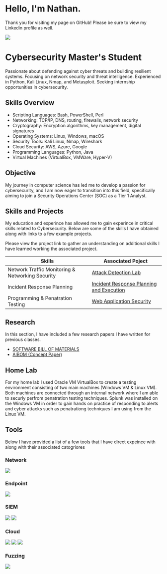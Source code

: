 # Hello, I'm Nathan. 
Thank you for visiting my page on GitHub! Please be sure to view my Linkedin profile as well. 

<a href="https://www.linkedin.com/in/nathan-enterline">
    <img src="https://img.shields.io/badge/-LinkedIn-0072b1?&style=for-the-badge&logo=linkedin&logoColor=white" />
</a>

# Cybersecurity Master's Student
Passionate about defending against cyber threats and building resilient systems. Focusing on network security and threat intelligence. Experienced in Python, Kali Linux, Nmap, and Metasploit. Seeking internship opportunities in cybersecurity.

## Skills Overview
- Scripting Languages: Bash, PowerShell, Perl 
- Networking: TCP/IP, DNS, routing, firewalls, network security 
- Cryptography: Encryption algorithms, key management, digital signatures 
- Operating Systems: Linux, Windows, macOS 
- Security Tools: Kali Linux, Nmap, Wireshark 
- Cloud Security: AWS, Azure, Google
- Programming Languages: Python, Java
- Virtual Machines (VirtualBox, VMWare, Hyper-V)

## Objective
My journey in computer science has led me to develop a passion for cybersecurity, and I am now eager to transition into this field, specifically aiming to join a Security Operations Center (SOC) as a Tier 1 Analyst.

## Skills and Projects
My education and experince has allowed me to gain experince in critical skills related to Cybersecurity. Below are some of the skills I have obtained along with links to a few example projects. 

Please view the project link to gather an understanding on additional skills I have learned working the associated project.

| Skills        | Associated Poject    |
|-----------------------------------------------|-----------------------------------------------|
|  Network Traffic Monitoring & Networking Security  |    <a href="https://github.com/nathanenterline/Securing-Networks/tree/main">Attack Detection Lab    |
| Incident Response Planning        |  <a href="https://github.com/nathanenterline/Incident-Response/blob/main/README.md">Incident Response Planning and Execution</a>    |
|  Programming & Penatration Testing     |    <a href="https://github.com/nathanenterline/Web-Application-Security">Web Application Security</a>    |

## Research
In this section, I have included a few research papers I have written for previous classes.
- [SOFTWARE BILL OF MATERIALS](https://github.com/nathanenterline/SBOM-Research/blob/main/README.md)
- [AIBOM (Concept Paper)](https://github.com/nathanenterline/AIBOM/blob/main/README.md)

## Home Lab
For my home lab I used Oracle VM VirtualBox to create a testing environment consisting of two main machines (Windows VM & Linux VM). Both machines are connected through an internal network where I am able to securly perfrom penatration testing techniques. Splunk was installed on the Windows VM in order to gain hands on practice of responding to alerts and cyber attacks such as penatrationg techniques I am using from the Linux VM.

## Tools
Below I have provided a list of a few tools that I have direct expeince with along with their associated catogriores
### Network
<div>
    <img src="https://img.shields.io/badge/-Wireshark-1679A7?&style=for-the-badge&logo=Wireshark&logoColor=white" />
  
</div>

### Endpoint
<div>
    <img src="https://img.shields.io/badge/-Microsoft_Defender_for_Endpoint-00A4EF?&style=for-the-badge&logo=Microsoft&logoColor=white" />
  
</div>

### SIEM
<div>
    <img src="https://img.shields.io/badge/-Microsoft_Sentinel-0078D4?&style=for-the-badge&logo=Microsoft&logoColor=white" />
    <img src="https://img.shields.io/badge/-Splunk-000000?&style=for-the-badge&logo=Splunk&logoColor=white" />

<div>

### Cloud
<div>
    <img src="https://img.shields.io/badge/-AWS-232F3E?style=for-the-badge&logo=Amazon-AWS&logoColor=white" />
    <img src="https://img.shields.io/badge/-Google_Cloud-4285F4?style=for-the-badge&logo=Google-Cloud&logoColor=white" />
    <img src="https://img.shields.io/badge/-Azure-0078D4?style=for-the-badge&logo=Microsoft-Azure&logoColor=white" />

### Fuzzing
</div>
    <img src="https://img.shields.io/badge/-BeyondSecurity-232F3E?style=for-the-badge&logo=https://github.com/your-username/your-repository/raw/main/beyondsecurity-logo.png&logoColor=white" />




</div>

</div>
</div>
